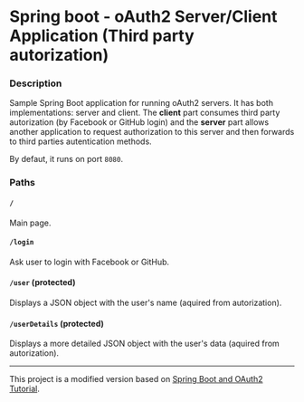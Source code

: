 # Spring boot - oAuth2 Server/Client Application (Third party autorization)

### Description

Sample Spring Boot application for running oAuth2 servers. It has both implementations: server and client.
The **client** part consumes third party autorization (by Facebook or GitHub login) and the **server** part allows another 
application to request authorization to this server and then forwards 
to third parties autentication methods.

By defaut, it runs on port `8080`.

### Paths

#### `/`

Main page.

#### `/login`

Ask user to login with Facebook or GitHub.

#### `/user` (protected)

Displays a JSON object with the user's name (aquired from autorization).


#### `/userDetails` (protected)

Displays a more detailed JSON object with the user's data (aquired from autorization).

---

This project is a modified version based on [Spring Boot and OAuth2 Tutorial][1].

[1]: https://spring.io/guides/tutorials/spring-boot-oauth2